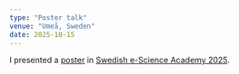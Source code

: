 ```yaml
---
type: "Poster talk"
venue: "Umeå, Sweden"
date: 2025-10-15
---
```


I presented a [poster](/files/poster_essence2025.pdf) in [Swedish e-Science Academy 2025](https://www.essenceofescience.se/w/es/en/calendar/archive/2025-10-15-swedish-e-science-academy-2025).
